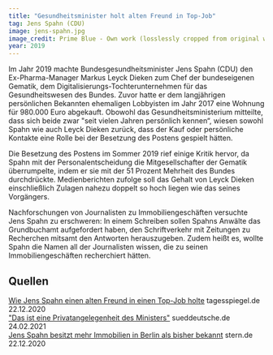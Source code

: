 ```yaml
---
title: "Gesundheitsminister holt alten Freund in Top-Job"
tag: Jens Spahn (CDU)
image: jens-spahn.jpg
image_credit: Prime Blue - Own work (losslessly cropped from original with IrfanView), CC BY-SA 4.0, https://commons.wikimedia.org/w/index.php?curid=88430360
year: 2019
---
```


Im Jahr 2019 machte Bundesgesundheitsminister Jens Spahn (CDU) den Ex-Pharma-Manager Markus Leyck Dieken zum Chef der bundeseigenen Gematik,
dem Digitalisierungs-Tochterunternehmen für das Gesundheitswesen des Bundes. Zuvor hatte er dem langjährigen persönlichen Bekannten ehemaligen
Lobbyisten im Jahr 2017 eine Wohnung für 980.000 Euro abgekauft. Obowohl das Gesundheitsministerium mitteilte, dass sich beide zwar
"seit vielen Jahren persönlich kennen“, wiesen sowohl Spahn wie auch Leyck Dieken zurück, dass der Kauf oder persönliche Kontakte
eine Rolle bei der Besetzung des Postens gespielt hätten.

Die Besetzung des Postens im Sommer 2019 rief einige Kritik hervor, da Spahn mit der Personalentscheidung die Mitgesellschafter der Gematik
überrumpelte, indem er sie mit der 51 Prozent Mehrheit des Bundes durchdrückte. Medienberichten zufolge soll das Gehalt von Leyck Dieken einschließlich Zulagen
nahezu doppelt so hoch liegen wie das seines Vorgängers.

Nachforschungen von Journalisten zu Immobiliengeschäften versuchte Jens Spahn zu erschweren: In einem Schreiben sollen Spahns Anwälte das Grundbuchamt
aufgefordert haben, den Schriftverkehr mit Zeitungen zu Recherchen mitsamt den Antworten herauszugeben. Zudem heißt es,
wollte Spahn die Namen all der Journalisten wissen, die zu seinen Immobiliengeschäften recherchiert hätten.

<!--more-->

## Quellen

[Wie Jens Spahn einen alten Freund in einen Top-Job holte][tagesspiegel] tagesspiegel.de 22.12.2020  
["Das ist eine Privatangelegenheit des Ministers"][sueddeutsche] sueddeutsche.de 24.02.2021  
[Jens Spahn besitzt mehr Immobilien in Berlin als bisher bekannt][stern] stern.de 22.12.2020  

[tagesspiegel]: https://www.tagesspiegel.de/politik/nach-wohnungskauf-fuer-980-000-euro-wie-jens-spahn-einen-alten-freund-in-einen-top-job-holte/26737118.html
[sueddeutsche]: https://www.sueddeutsche.de/medien/jens-spahn-immobilien-journalisten-1.5216907
[stern]: https://www.stern.de/politik/deutschland/jens-spahn-hat-mehr-immobilien-als-bisher-bekannt-9542138.html

